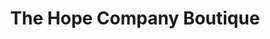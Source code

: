 ---
title: "The Hope Company Boutique"
url: /fredericksburg/the-hope-company-boutique/
shop: clothes
---